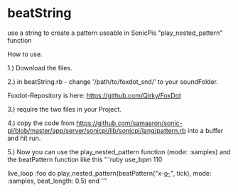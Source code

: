 # beatString
use a string to create a pattern useable in SonicPis "play_nested_pattern" function

How to use.

1.) Download the files.

2.) in beatString.rb - change '/path/to/foxdot_snd/' to your soundFolder.

Foxdot-Repository is here: https://github.com/Qirky/FoxDot

3.) require the two files in your Project.

4.) copy the code from https://github.com/samaaron/sonic-pi/blob/master/app/server/sonicpi/lib/sonicpi/lang/pattern.rb into a buffer and hit run.

5.) Now you can use the play_nested_pattern function (mode: :samples) and the beatPattern function like this
'''ruby
use_bpm 110

live_loop :foo do
  play_nested_pattern(beatPattern("x-[o-](-:1l)", tick),
                      mode: :samples,
                      beat_length: 0.5)
end
'''
